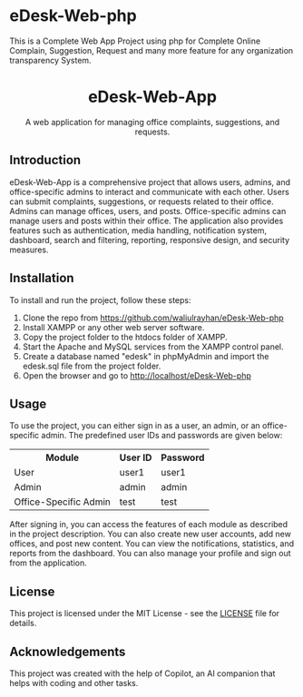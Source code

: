 # eDesk-Web-php
 This is a Complete Web App Project using php for Complete Online Complain, Suggestion, Request and many more feature for any organization transparency System.

<h1 align="center">eDesk-Web-App</h1>
<p align="center">A web application for managing office complaints, suggestions, and requests.</p>

<h2>Introduction</h2>
<p>
eDesk-Web-App is a comprehensive project that allows users, admins, and office-specific admins to interact and communicate with each other. Users can submit complaints, suggestions, or requests related to their office. Admins can manage offices, users, and posts. Office-specific admins can manage users and posts within their office. The application also provides features such as authentication, media handling, notification system, dashboard, search and filtering, reporting, responsive design, and security measures.
</p>

<h2>Installation</h2>
<p>
To install and run the project, follow these steps:
</p>
<ol>
<li>Clone the repo from <a href="https://github.com/waliulrayhan/eDesk-Web-php">https://github.com/waliulrayhan/eDesk-Web-php</a></li>
<li>Install XAMPP or any other web server software.</li>
<li>Copy the project folder to the htdocs folder of XAMPP.</li>
<li>Start the Apache and MySQL services from the XAMPP control panel.</li>
<li>Create a database named "edesk" in phpMyAdmin and import the edesk.sql file from the project folder.</li>
<li>Open the browser and go to <a href="http://localhost/eDesk-Web-php">http://localhost/eDesk-Web-php</a></li>
</ol>

<h2>Usage</h2>
<p>
To use the project, you can either sign in as a user, an admin, or an office-specific admin. The predefined user IDs and passwords are given below:
</p>
<table>
<tr>
<th>Module</th>
<th>User ID</th>
<th>Password</th>
</tr>
<tr>
<td>User</td>
<td>user1</td>
<td>user1</td>
</tr>
<tr>
<td>Admin</td>
<td>admin</td>
<td>admin</td>
</tr>
<tr>
<td>Office-Specific Admin</td>
<td>test</td>
<td>test</td>
</tr>
</table>
<p>
After signing in, you can access the features of each module as described in the project description. You can also create new user accounts, add new offices, and post new content. You can view the notifications, statistics, and reports from the dashboard. You can also manage your profile and sign out from the application.
</p>

<h2>License</h2>
<p>
This project is licensed under the MIT License - see the <a href="https://github.com/waliulrayhan/eDesk-Web-php/blob/main/LICENSE">LICENSE</a> file for details.
</p>

<h2>Acknowledgements</h2>
<p>
This project was created with the help of Copilot, an AI companion that helps with coding and other tasks.
</p>
